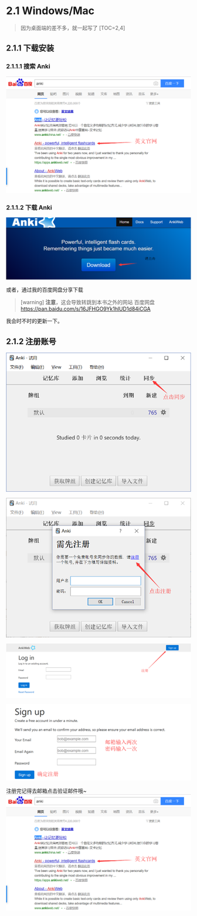 # 2.1 Windows/Mac
> 因为桌面端的差不多，就一起写了
[TOC=2,4]
## 2.1.1 下载安装

### 2.1.1.1 搜索 Anki

![](../images/TIM截图20181006133833.png)

### 2.1.1.2 下载  Anki

![&#x70B9;&#x51FB;&#x8FDB;&#x5165;&#x4E0B;&#x8F7D;&#x9875;&#x9762;](../.gitbook/assets/download.png)

或者，通过我的百度网盘分享下载
>[warning]    **注意**，这会导致转跳到本书之外的网站
> 百度网盘
> https://pan.baidu.com/s/16JFHGO9Yk1hlUD1d84iCGA

我会时不时的更新一下。

## 2.1.2 注册账号

![](../images/TIM截图20181006015257.png)

![](../images/TIM截图20181006015507.png)

![](../images/TIM图片20181006084506.png)

![](../images/TIM截图20181006084546.png)

注册完记得去邮箱点击验证邮件哦~![![](../images/TIM截图20181006133833.png)](../images/TIM截图20181006133833.png)
